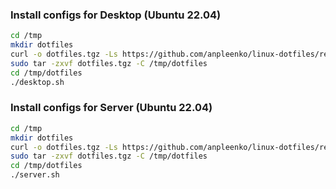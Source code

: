 ### Install configs for Desktop (Ubuntu 22.04)

```bash
cd /tmp
mkdir dotfiles
curl -o dotfiles.tgz -Ls https://github.com/anpleenko/linux-dotfiles/releases/download/v02-07-2023-21h-05m-10s/dotfiles.tgz
sudo tar -zxvf dotfiles.tgz -C /tmp/dotfiles
cd /tmp/dotfiles
./desktop.sh
```

### Install configs for Server (Ubuntu 22.04)

```bash
cd /tmp
mkdir dotfiles
curl -o dotfiles.tgz -Ls https://github.com/anpleenko/linux-dotfiles/releases/download/v02-07-2023-21h-05m-10s/dotfiles.tgz
sudo tar -zxvf dotfiles.tgz -C /tmp/dotfiles
cd /tmp/dotfiles
./server.sh
```
